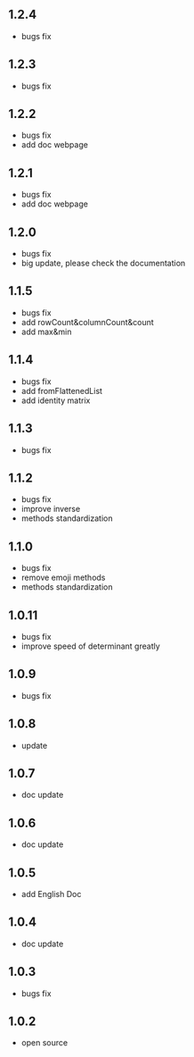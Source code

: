## 1.2.4

- bugs fix

## 1.2.3

- bugs fix

## 1.2.2

- bugs fix
- add doc webpage

## 1.2.1

- bugs fix
- add doc webpage

## 1.2.0

- bugs fix
- big update, please check the documentation

## 1.1.5

- bugs fix
- add rowCount&columnCount&count
- add max&min

## 1.1.4

- bugs fix
- add fromFlattenedList
- add identity matrix

## 1.1.3

- bugs fix

## 1.1.2

- bugs fix
- improve inverse
- methods standardization

## 1.1.0

- bugs fix
- remove emoji methods
- methods standardization

## 1.0.11

- bugs fix
- improve speed of determinant greatly 

## 1.0.9

- bugs fix

## 1.0.8

- update

## 1.0.7

- doc update

## 1.0.6

- doc update

## 1.0.5

- add English Doc

## 1.0.4

- doc update

## 1.0.3

- bugs fix

## 1.0.2

- open source